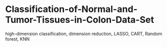 # Classification-of-Normal-and-Tumor-Tissues-in-Colon-Data-Set
 high-dimension classification, dimension reduction, LASSO, CART,  Random forest, KNN
